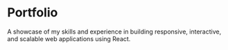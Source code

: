# Portfolio
A showcase of my skills and experience in building responsive, interactive, and scalable web applications using React.
